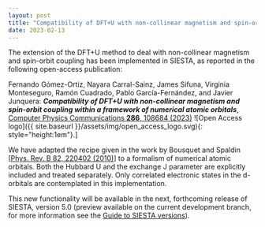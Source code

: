 ```yaml
---
layout: post
title: "Compatibility of DFT+U with non-collinear magnetism and spin-orbit coupling"
date: 2023-02-13
---
```


The extension of the DFT+U method to deal with non-collinear magnetism and spin-orbit coupling
has been implemented in SIESTA, as reported in the following open-access publication:

Fernando Gómez-Ortiz, Nayara Carral-Sainz, James Sifuna, Virginia Monteseguro,
Ramón Cuadrado, Pablo García-Fernández, and Javier Junquera:
***Compatibility of DFT+U with non-collinear magnetism and spin-orbit coupling
within a framework of numerical atomic orbitals***,
[Computer Physics Communications **286**, 108684 (2023)](https://doi.org/10.1016/j.cpc.2023.108684)
![Open Access logo]({{ site.baseurl }}/assets/img/open_access_logo.svg){: style="height:1em"}.]

We have adapted the recipe given in the work by Bousquet and Spaldin
[[Phys. Rev. B 82, 220402 (2010)](https://doi.org/10.1103/PhysRevB.82.220402)] to a formalism of numerical atomic orbitals.
Both the Hubbard U and the exchange J parameter are explicitly included and treated separately.
Only correlated electronic states in the d-orbitals are contemplated in this implementation. 

This new functionality will be available in the next, forthcoming release of SIESTA, version 5.0
(preview available on the current development branch, for more information see
the [Guide to SIESTA versions](https://gitlab.com/siesta-project/siesta/-/wikis/Guide-to-Siesta-versions)).

